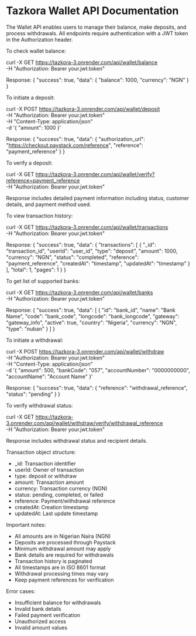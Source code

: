 # Tazkora Wallet API Documentation

The Wallet API enables users to manage their balance, make deposits, and process withdrawals. All endpoints require authentication with a JWT token in the Authorization header.

To check wallet balance:

curl -X GET https://tazkora-3.onrender.com/api/wallet/balance \
-H "Authorization: Bearer your.jwt.token"

Response:
{
    "success": true,
    "data": {
        "balance": 1000,
        "currency": "NGN"
    }
}

To initiate a deposit:

curl -X POST https://tazkora-3.onrender.com/api/wallet/deposit \
-H "Authorization: Bearer your.jwt.token" \
-H "Content-Type: application/json" \
-d '{
    "amount": 1000
}'

Response:
{
    "success": true,
    "data": {
        "authorization_url": "https://checkout.paystack.com/reference",
        "reference": "payment_reference"
    }
}

To verify a deposit:

curl -X GET https://tazkora-3.onrender.com/api/wallet/verify?reference=payment_reference \
-H "Authorization: Bearer your.jwt.token"

Response includes detailed payment information including status, customer details, and payment method used.

To view transaction history:

curl -X GET https://tazkora-3.onrender.com/api/wallet/transactions \
-H "Authorization: Bearer your.jwt.token"

Response:
{
    "success": true,
    "data": {
        "transactions": [
            {
                "_id": "transaction_id",
                "userId": "user_id",
                "type": "deposit",
                "amount": 1000,
                "currency": "NGN",
                "status": "completed",
                "reference": "payment_reference",
                "createdAt": "timestamp",
                "updatedAt": "timestamp"
            }
        ],
        "total": 1,
        "pages": 1
    }
}

To get list of supported banks:

curl -X GET https://tazkora-3.onrender.com/api/wallet/banks \
-H "Authorization: Bearer your.jwt.token"

Response:
{
    "success": true,
    "data": [
        {
            "id": "bank_id",
            "name": "Bank Name",
            "code": "bank_code",
            "longcode": "bank_longcode",
            "gateway": "gateway_info",
            "active": true,
            "country": "Nigeria",
            "currency": "NGN",
            "type": "nuban"
        }
    ]
}

To initiate a withdrawal:

curl -X POST https://tazkora-3.onrender.com/api/wallet/withdraw \
-H "Authorization: Bearer your.jwt.token" \
-H "Content-Type: application/json" \
-d '{
    "amount": 500,
    "bankCode": "057",
    "accountNumber": "0000000000",
    "accountName": "Account Name"
}'

Response:
{
    "success": true,
    "data": {
        "reference": "withdrawal_reference",
        "status": "pending"
    }
}

To verify withdrawal status:

curl -X GET https://tazkora-3.onrender.com/api/wallet/withdraw/verify/withdrawal_reference \
-H "Authorization: Bearer your.jwt.token"

Response includes withdrawal status and recipient details.

Transaction object structure:
- _id: Transaction identifier
- userId: Owner of transaction
- type: deposit or withdraw
- amount: Transaction amount
- currency: Transaction currency (NGN)
- status: pending, completed, or failed
- reference: Payment/withdrawal reference
- createdAt: Creation timestamp
- updatedAt: Last update timestamp

Important notes:
- All amounts are in Nigerian Naira (NGN)
- Deposits are processed through Paystack
- Minimum withdrawal amount may apply
- Bank details are required for withdrawals
- Transaction history is paginated
- All timestamps are in ISO 8601 format
- Withdrawal processing times may vary
- Keep payment references for verification

Error cases:
- Insufficient balance for withdrawals
- Invalid bank details
- Failed payment verification
- Unauthorized access
- Invalid amount values 